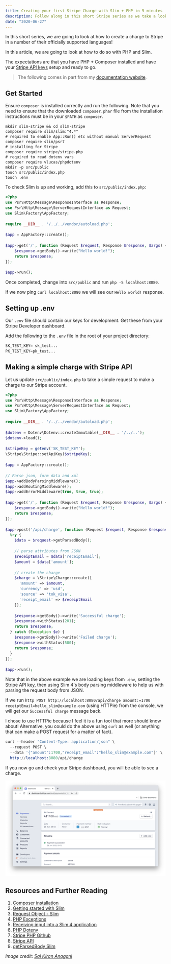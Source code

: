 ```yaml
---
title: Creating your first Stripe Charge with Slim + PHP in 5 minutes
description: Follow along in this short Stripe series as we take a look at making a Stripe charge in a few different languages!
date: "2020-06-27"
---
```


In this short series, we are going to look at how to create a charge to Stripe in a number of their officially supported languages!

In this article, we are going to look at how to do so with PHP and Slim.

The expectations are that you have PHP + Composer installed and have your [Stripe API keys](https://stripe.com/docs/keys) setup and ready to go.

> The following comes in part from my [documentation website](https://docs.dennisokeeffe.com/manual-stripe-slim-stripe-configuration).

## Get Started

Ensure `composer` is installed correctly and run the following. Note that you need to ensure that the downloaded `composer.phar` file from the installation instructions must be in your `$PATH` as `composer`.

```shell
mkdir slim-stripe && cd slim-stripe
composer require slim/slim:"4.*"
# required to enable App::Run() etc without manual ServerRequest
composer require slim/psr7
# installing for Stripe
composer require stripe/stripe-php
# required to read dotenv vars
composer require vlucas/phpdotenv
mkdir -p src/public
touch src/public/index.php
touch .env
```

To check Slim is up and working, add this to `src/public/index.php`:

```php
<?php
use Psr\Http\Message\ResponseInterface as Response;
use Psr\Http\Message\ServerRequestInterface as Request;
use Slim\Factory\AppFactory;

require __DIR__ . '/../../vendor/autoload.php';

$app = AppFactory::create();

$app->get('/', function (Request $request, Response $response, $args) {
    $response->getBody()->write("Hello world!");
    return $response;
});

$app->run();
```

Once completed, change into `src/public` and run `php -S localhost:8080`.

If we now ping `curl localhost:8080` we will see our `Hello world!` response.

## Setting up .env

Our `.env` file should contain our keys for development. Get these from your Stripe Developer dashboard.

Add the following to the `.env` file in the root of your project directory:

```s
SK_TEST_KEY= sk_test...
PK_TEST_KEY=pk_test...
```

## Making a simple charge with Stripe API

Let us update `src/public/index.php` to take a simple request to make a charge to our Stripe account.

```php
<?php
use Psr\Http\Message\ResponseInterface as Response;
use Psr\Http\Message\ServerRequestInterface as Request;
use Slim\Factory\AppFactory;

require __DIR__ . '/../../vendor/autoload.php';

$dotenv = Dotenv\Dotenv::createImmutable(__DIR__ . '/../..');
$dotenv->load();

$stripeKey = getenv('SK_TEST_KEY');
\Stripe\Stripe::setApiKey($stripeKey);

$app = AppFactory::create();

// Parse json, form data and xml
$app->addBodyParsingMiddleware();
$app->addRoutingMiddleware();
$app->addErrorMiddleware(true, true, true);

$app->get('/', function (Request $request, Response $response, $args) {
    $response->getBody()->write("Hello world!");
    return $response;
});

$app->post('/api/charge', function (Request $request, Response $response, $args) {
  try {
    $data = $request->getParsedBody();

    // parse attributes from JSON
    $receiptEmail = $data['receiptEmail'];
    $amount = $data['amount'];

    // create the charge
    $charge = \Stripe\Charge::create([
      'amount' => $amount,
      'currency' => 'usd',
      'source' => 'tok_visa',
      'receipt_email' => $receiptEmail
    ]);

    $response->getBody()->write('Successful charge');
    $response->withStatus(201);
    return $response;
  } catch (Exception $e) {
    $response->getBody()->write('Failed charge');
    $response->withStatus(500);
    return $response;
  }
});

$app->run();
```

Note that in the above example we are loading keys from `.env`, setting the Stripe API key, then using Slim 4's body parsing middleware to help us with parsing the request body from JSON.

If we run `http POST http://localhost:8080/api/charge amount:=1700 receiptEmail=hello_slim@example.com` (using HTTPie) from the console, we will get our `Successful charge` message back.

I chose to use HTTPie because I feel it is a fun tool that more should know about! Alternative, you could do the above using `curl` as well (or anything that can make a POST request for a matter of fact).

```s
curl --header "Content-Type: application/json" \
  --request POST \
  --data '{"amount":1700,"receipt_email":"hello_slim@example.com"}' \
  http://localhost:8080/api/charge
```

If you now go and check your Stripe dashboard, you will be able to see a charge.

![Stripe Dashboard](../assets/2020-06-26-stripe-dashboard.png)

## Resources and Further Reading

1. [Composer installation](https://getcomposer.org/download/)
2. [Getting started with Slim](http://www.slimframework.com/docs/v4/start/installation.html)
3. [Request Object - Slim](http://www.slimframework.com/docs/v4/objects/request.html)
4. [PHP Exceptions](https://www.php.net/manual/en/language.exceptions.php)
5. [Receiving input into a Slim 4 application](https://akrabat.com/receiving-input-into-a-slim-4-application/)
6. [PHP Dotenv](https://github.com/vlucas/phpdotenv)
7. [Stripe PHP Github](https://github.com/stripe/stripe-php)
8. [Stripe API](https://stripe.com/docs/api)
9. [getParsedBody Slim](https://hotexamples.com/examples/slim.http/Request/getParsedBody/php-request-getparsedbody-method-examples.html)

_Image credit: [Sai Kiran Anagani](https://unsplash.com/@_imkiran)_